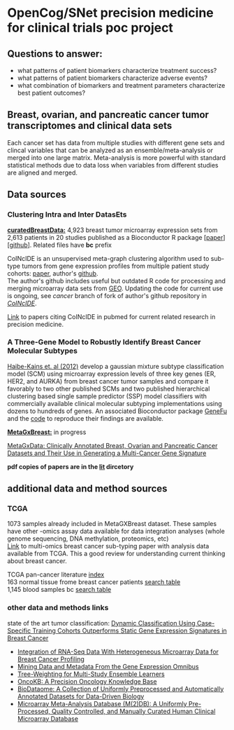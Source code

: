 # OpenCog/SNet precision medicine for clinical trials poc project
## Questions to answer:
- what patterns of patient biomarkers characterize treatment success?
- what patterns of patient biomarkers characterize adverse events?
- what combination of biomarkers and treatment parameters characterize best patient outcomes?

## Breast, ovarian, and pancreatic cancer tumor transcriptomes and clinical data sets
Each cancer set has data from multiple studies with different gene sets and clincal variables that can be analyzed as an ensemble/meta-analysis or merged into one large matrix.  Meta-analysis is more powerful with standard statistical methods due to data loss when variables from different studies are aligned and merged.

## Data sources
### Clustering Intra and Inter DatasEts
[**curatedBreastData:**](https://bioconductor.org/packages/release/data/experiment/html/curatedBreastData.html)  4,923 breast tumor microarray expression sets from 2,613 patients in 20 studies published as a Bioconductor R package [[paper](https://www.ncbi.nlm.nih.gov/pubmed/24303324)] [[github](https://github.com/kplaney/curatedBreastCancer)].  Related files have **bc** prefix  

CoINcIDE is an unsupervised meta-graph clustering algorithm used to sub-type tumors from gene expression profiles from multiple patient study cohorts: [paper](https://www.ncbi.nlm.nih.gov/pubmed/26961683), author's  [github](https://github.com/kplaney/CoINcIDE).  
The author's github includes useful but outdated R code for processing and merging microarray data sets from [GEO](https://www.ncbi.nlm.nih.gov/geo/). Updating the code for current use is ongoing, see _cancer_ branch of fork of author's github repository in [_CoINcIDE_](https://github.com/mjsduncan/CoINcIDE/tree/cancer).  

[Link](https://www.ncbi.nlm.nih.gov/pubmed?linkname=pubmed_pubmed_citedin&from_uid=26961683) to papers citing CoINcIDE in pubmed for current related research in precision medicine.
  
### A Three-Gene Model to Robustly Identify Breast Cancer Molecular Subtypes
[Haibe-Kains et. al (2012)](https://academic.oup.com/jnci/article/104/4/311/979947) develop a gaussian mixture subtype classification model (SCM) using microarray expression levels of three key genes (ER, HER2, and AURKA) from breast cancer tumor samples and compare it favorably to two other published SCMs and two published hierarchical clustering based single sample predictor (SSP) model classifiers with commercially available clinical molecular subtyping implementations using dozens to hundreds of genes.  An associated Bioconductor package [GeneFu](https://www.bioconductor.org/packages/release/bioc/html/genefu.html) and the [code](https://codeocean.com/capsule/6438633/tree/v1) to reproduce their findings are available.

[**MetaGxBreast:**](https://www.bioconductor.org/packages/release/data/experiment/html/MetaGxBreast.html) in progress  
  
[MetaGxData: Clinically Annotated Breast, Ovarian and Pancreatic Cancer Datasets and Their Use in Generating a Multi-Cancer Gene Signature](https://pubmed.ncbi.nlm.nih.gov/31217513/)  

**pdf copies of papers are in the [lit](./lit) dircetory**  

## additional data and method sources

### TCGA
1073 samples already included in MetaGXBreast dataset.  These samples have other -omics assay data available for data integration analyses (whole genome sequencing, DNA methylation, proteomics, etc)  
[Link](https://www.nature.com/articles/nature11412) to multi-omics breast cancer sub-typing paper with analysis data available from TCGA.  This a good review for understanding current thinking about breast cancer.  
  
TCGA pan-cancer literature [index](https://www.cell.com/pb-assets/consortium/pancanceratlas/pancani3/index.html)  
163 normal tissue frome breast cancer patients [search table](https://portal.gdc.cancer.gov/exploration?facetTab=cases&filters=%7B%22op%22%3A%22and%22%2C%22content%22%3A%5B%7B%22op%22%3A%22in%22%2C%22content%22%3A%7B%22field%22%3A%22cases.primary_site%22%2C%22value%22%3A%5B%22breast%22%5D%7D%7D%2C%7B%22op%22%3A%22in%22%2C%22content%22%3A%7B%22field%22%3A%22cases.samples.sample_type%22%2C%22value%22%3A%5B%22solid%20tissue%20normal%22%5D%7D%7D%5D%7D)  
1,145 blood samples bc [search table](https://portal.gdc.cancer.gov/exploration?facetTab=cases&filters=%7B%22op%22%3A%22and%22%2C%22content%22%3A%5B%7B%22op%22%3A%22in%22%2C%22content%22%3A%7B%22field%22%3A%22cases.primary_site%22%2C%22value%22%3A%5B%22breast%22%5D%7D%7D%2C%7B%22op%22%3A%22in%22%2C%22content%22%3A%7B%22field%22%3A%22cases.samples.sample_type%22%2C%22value%22%3A%5B%22blood%20derived%20normal%22%5D%7D%7D%5D%7D)

### other data and methods links

state of the art tumor classification: [Dynamic Classification Using Case-Specific Training Cohorts Outperforms Static Gene Expression Signatures in Breast Cancer](https://pubmed.ncbi.nlm.nih.gov/25274406/)
- [Integration of RNA-Seq Data With Heterogeneous Microarray Data for Breast Cancer Profiling](https://pubmed.ncbi.nlm.nih.gov/29157215/)  
- [Mining Data and Metadata From the Gene Expression Omnibus](https://pubmed.ncbi.nlm.nih.gov/30594974/)  
- [Tree-Weighting for Multi-Study Ensemble Learners](https://pubmed.ncbi.nlm.nih.gov/31797618/)
- [OncoKB: A Precision Oncology Knowledge Base](https://pubmed.ncbi.nlm.nih.gov/28890946/)  
- [BioDataome: A Collection of Uniformly Preprocessed and Automatically Annotated Datasets for Data-Driven Biology](https://pubmed.ncbi.nlm.nih.gov/29688366/)
- [Microarray Meta-Analysis Database (M(2)DB): A Uniformly Pre-Processed, Quality Controlled, and Manually Curated Human Clinical Microarray Database](https://pubmed.ncbi.nlm.nih.gov/20698961/)
